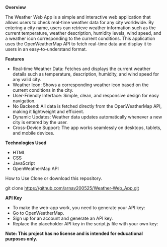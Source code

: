 **Overview**

The Weather Web App is a simple and interactive web application that allows users to check real-time weather data for any city worldwide. By entering a city name, users can retrieve weather information such as the current temperature, weather description, humidity levels, wind speed, and a weather icon corresponding to the current conditions. This application uses the OpenWeatherMap API to fetch real-time data and display it to users in an easy-to-understand format.

**Features**
 - Real-time Weather Data: Fetches and displays the current weather details such as temperature, description, humidity, and wind speed for any valid city.
 - Weather Icon: Shows a corresponding weather icon based on the current conditions in the city.
 - User-Friendly Interface: Simple, clean, and responsive design for easy navigation.
 - No Backend: All data is fetched directly from the OpenWeatherMap API, making it lightweight and efficient.
 - Dynamic Updates: Weather data updates automatically whenever a new city is entered by the user.
 - Cross-Device Support: The app works seamlessly on desktops, tablets, and mobile devices.

**Technologies Used**
 - HTML 
 - CSS
 - JavaScript
 - OpenWeatherMap API

How to Use
Clone or download this repository.

git clone https://github.com/arnav200525/Weather-Web_App.git


**API Key**
 - To make the web-app work, you need to generate your API key:
 - Go to OpenWeatherMap.
 - Sign up for an account and generate an API key.
 - Replace the placeholder API key in the script.js file with your own key:


**Note: This project has no license and is intended for educational purposes only.**




